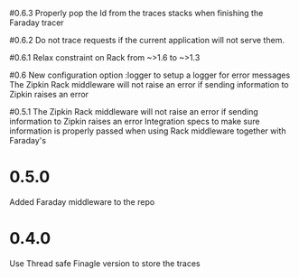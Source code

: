 #0.6.3
Properly pop the Id from the traces stacks when finishing the Faraday tracer

#0.6.2
Do not trace requests if the current application will not serve them.

#0.6.1
Relax constraint on Rack from ~>1.6 to ~>1.3

#0.6
New configuration option :logger to setup a logger for error messages
The Zipkin Rack middleware will not raise an error if sending information to Zipkin raises an error

#0.5.1
The Zipkin Rack middleware will not raise an error if sending information to Zipkin raises an error
Integration specs to make sure information is properly passed when using Rack middleware together with Faraday's

# 0.5.0
Added Faraday middleware to the repo

# 0.4.0
Use Thread safe Finagle version to store the traces
